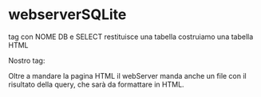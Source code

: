# webserverSQLite

tag con NOME DB e SELECT
restituisce una tabella
costruiamo una tabella HTML

Nostro tag: <sql db="scuola" query="SELECT * FROM Studenti WHERE...">

Oltre a mandare la pagina HTML il webServer manda anche un file con il risultato della query,
che sarà da formattare in HTML.
